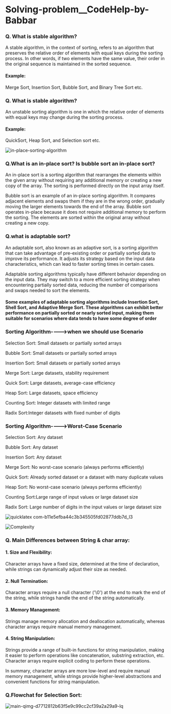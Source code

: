 # Solving-problem__CodeHelp-by-Babbar

### Q. What is stable algorithm?
A stable algorithm, in the context of sorting, refers to an algorithm that preserves the relative order of elements with equal keys during the sorting process. In other words, if two elements have the same value, their order in the original sequence is maintained in the sorted sequence.

#### Example:
Merge Sort, Insertion Sort, Bubble Sort, and Binary Tree Sort etc.

### Q. What is stable algorithm?
An unstable sorting algorithm is one in which the relative order of elements with equal keys may change during the sorting process. 
#### Example:
QuickSort, Heap Sort, and Selection sort etc.

![in-place-sorting-algorithm](https://github.com/codewar193/Solving-problem__CodeHelp-by-Babbar/assets/90498811/8bcd5c4c-5e3c-40ee-8f2d-0c4b95eda4cc)



### Q.What is an in-place sort? Is bubble sort an in-place sort?

An in-place sort is a sorting algorithm that rearranges the elements within the given array without requiring any additional memory or creating a new copy of the array. The sorting is performed directly on the input array itself.

Bubble sort is an example of an in-place sorting algorithm. It compares adjacent elements and swaps them if they are in the wrong order, gradually moving the larger elements towards the end of the array. Bubble sort operates in-place because it does not require additional memory to perform the sorting. The elements are sorted within the original array without creating a new copy.


### Q.what is adaptable sort?
An adaptable sort, also known as an adaptive sort, is a sorting algorithm that can take advantage of pre-existing order or partially sorted data to improve its performance. It adjusts its strategy based on the input data characteristics, which can lead to faster sorting times in certain cases.

Adaptable sorting algorithms typically have different behavior depending on the input data. They may switch to a more efficient sorting strategy when encountering partially sorted data, reducing the number of comparisons and swaps needed to sort the elements.

#### Some examples of adaptable sorting algorithms include Insertion Sort, Shell Sort, and Adaptive Merge Sort. These algorithms can exhibit better performance on partially sorted or nearly sorted input, making them suitable for scenarios where data tends to have some degree of order

### Sorting Algorithm---->when we should use Scenario
Selection Sort:	Small datasets or partially sorted arrays

Bubble Sort: Small datasets or partially sorted arrays

Insertion Sort:	Small datasets or partially sorted arrays

Merge Sort:	Large datasets, stability requirement

Quick Sort:	Large datasets, average-case efficiency

Heap Sort: Large datasets, space efficiency

Counting Sort: Integer datasets with limited range

Radix Sort:Integer datasets with fixed number of digits



### Sorting Algorithm---->Worst-Case Scenario
Selection Sort:	Any dataset


Bubble Sort:	Any dataset

Insertion Sort:	Any dataset

Merge Sort:	No worst-case scenario (always performs efficiently)

Quick Sort:	Already sorted dataset or a dataset with many duplicate values

Heap Sort:	No worst-case scenario (always performs efficiently)

Counting Sort:Large range of input values or large dataset size

Radix Sort:	Large number of digits in the input values or large dataset size

![quicklatex com-b11e5efba44c3b345505fd02877ddb7d_l3](https://github.com/codewar193/Solving-problem__CodeHelp-by-Babbar/assets/90498811/09cbf1cc-bd9e-4969-819f-62d2a3918eee)


![Complexity](https://github.com/codewar193/Solving-problem__CodeHelp-by-Babbar/assets/90498811/a054b6cc-d6f4-4a40-929e-12af122c061b)


### Q. Main Differences between String & char array:

#### 1. Size and Flexibility:

 Character arrays have a fixed size, determined at the time of declaration, while strings can dynamically adjust their size as needed.

#### 2. Null Termination:

 Character arrays require a null character ('\0') at the end to mark the end of the string, while strings handle the end of the string automatically.

#### 3. Memory Management:

 Strings manage memory allocation and deallocation automatically, whereas character arrays require manual memory management.

#### 4. String Manipulation:

 Strings provide a range of built-in functions for string manipulation, making it easier to perform operations like concatenation, substring extraction, etc. Character arrays require explicit coding to perform these operations.
 
In summary, character arrays are more low-level and require manual memory management, while strings provide higher-level abstractions and convenient functions for string manipulation.



### Q.Flowchat for Selection Sort:
![main-qimg-d7712812b63f5e9c99cc2cf39a2a29a9-lq](https://github.com/codewar193/Solving-problem__CodeHelp-by-Babbar/assets/90498811/af0bf842-9404-4149-92ff-70b670edefc9)






